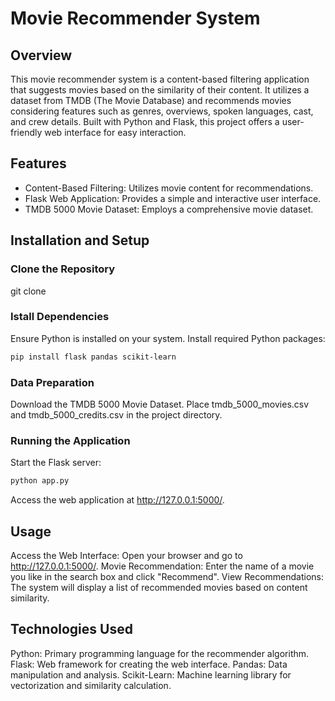 
# Movie Recommender System

## Overview
This movie recommender system is a content-based filtering application that suggests movies based on the similarity of their content. It utilizes a dataset from TMDB (The Movie Database) and recommends movies considering features such as genres, overviews, spoken languages, cast, and crew details. Built with Python and Flask, this project offers a user-friendly web interface for easy interaction.

## Features
- Content-Based Filtering: Utilizes movie content for recommendations.
- Flask Web Application: Provides a simple and interactive user interface.
- TMDB 5000 Movie Dataset: Employs a comprehensive movie dataset.

## Installation and Setup

### Clone the Repository
git clone 

### Istall Dependencies
Ensure Python is installed on your system.
Install required Python packages:
```bash
pip install flask pandas scikit-learn
```
### Data Preparation
Download the TMDB 5000 Movie Dataset.
Place tmdb_5000_movies.csv and tmdb_5000_credits.csv in the project directory.
### Running the Application
Start the Flask server:
```bash
python app.py
```
Access the web application at http://127.0.0.1:5000/.

## Usage
Access the Web Interface: Open your browser and go to http://127.0.0.1:5000/.
Movie Recommendation: Enter the name of a movie you like in the search box and click "Recommend".
View Recommendations: The system will display a list of recommended movies based on content similarity.

## Technologies Used
Python: Primary programming language for the recommender algorithm.
Flask: Web framework for creating the web interface.
Pandas: Data manipulation and analysis.
Scikit-Learn: Machine learning library for vectorization and similarity calculation.

